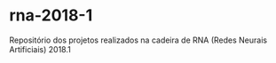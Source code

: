 # rna-2018-1
Repositório dos projetos realizados na cadeira de RNA (Redes Neurais Artificiais) 2018.1
